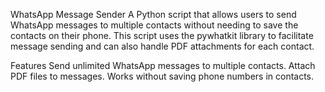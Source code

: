 WhatsApp Message Sender
A Python script that allows users to send WhatsApp messages to multiple contacts without needing to save the contacts on their phone. 
This script uses the pywhatkit library to facilitate message sending and can also handle PDF attachments for each contact.

Features
Send unlimited WhatsApp messages to multiple contacts.
Attach PDF files to messages.
Works without saving phone numbers in contacts.
